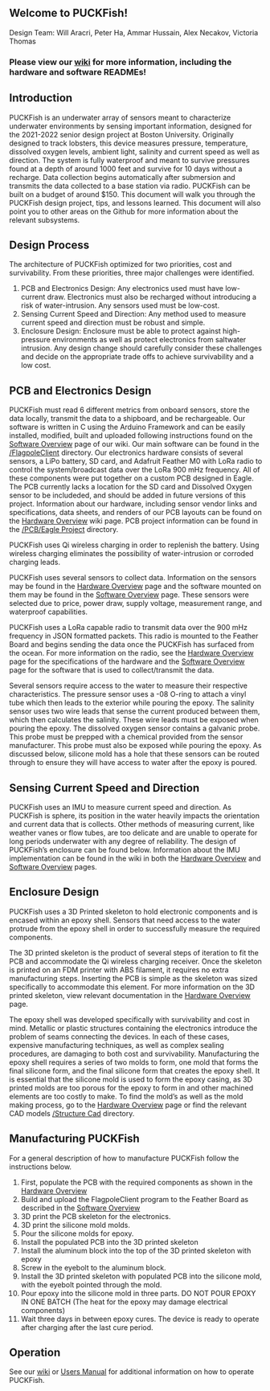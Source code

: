 ## Welcome to PUCKFish!
Design Team: Will Aracri, Peter Ha, Ammar Hussain, Alex Necakov, Victoria Thomas
### Please view our [wiki](https://github.com/AlexNecakov/PUCKFish/wiki) for more information, including the hardware and software READMEs!

## Introduction
PUCKFish is an underwater array of sensors meant to characterize underwater environments by sensing important information, designed for the 2021-2022 senior design project at Boston University. Originally designed to track lobsters, this device measures pressure, temperature, dissolved oxygen levels, ambient light, salinity and current speed as well as direction. The system is fully waterproof and meant to survive pressures found at a depth of around 1000 feet and survive for 10 days without a recharge. Data collection begins automatically after submersion and transmits the data collected to a base station via radio. PUCKFish can be built on a budget of around $150. This document will walk you through the PUCKFish design project, tips, and lessons learned. This document will also point you to other areas on the Github for more information about the relevant subsystems.

## Design Process
The architecture of PUCKFish optimized for two priorities, cost and survivability. From these priorities, three major challenges were identified.

1. PCB and Electronics Design: Any electronics used must have low-current draw. Electronics must also be recharged without introducing a risk of water-intrusion. Any sensors used must be low-cost.
2. Sensing Current Speed and Direction: Any method used to measure current speed and direction must be robust and simple.
3. Enclosure Design: Enclosure must be able to protect against high-pressure environments as well as protect electronics from saltwater intrusion.
Any design change should carefully consider these challenges and decide on the appropriate trade offs to achieve survivability and a low cost.

## PCB and Electronics Design
PUCKFish must read 6 different metrics from onboard sensors, store the data locally, transmit the data to a shipboard, and be rechargeable. Our software is written in C using the Arduino Framework and can be easily installed, modified, built and uploaded following instructions found on the [Software Overview](https://github.com/AlexNecakov/PUCKFish/wiki/Software-Overview) page of our wiki. Our main software can be found in the [/FlagpoleClient](https://github.com/AlexNecakov/PUCKFish/tree/master/FlagpoleClient) directory. Our electronics hardware consists of several sensors, a LiPo battery, SD card, and Adafruit Feather M0 with LoRa radio to control the system/broadcast data over the LoRa 900 mHz frequency. All of these components were put together on a custom PCB designed in Eagle. The PCB currently lacks a location for the SD card and Dissolved Oxygen sensor to be includeded, and should be added in future versions of this project. Information about our hardware, including sensor vendor links and specifications, data sheets, and renders of our PCB layouts can be found on the [Hardware Overview](https://github.com/AlexNecakov/PUCKFish/wiki/Hardware-Overview) wiki page. PCB project information can be found in the [/PCB/Eagle Project](https://github.com/AlexNecakov/PUCKFish/tree/master/PCB/Eagle%20Project) directory.

PUCKFish uses Qi wireless charging in order to replenish the battery. Using wireless charging eliminates the possibility of water-intrusion or corroded charging leads. 

PUCKFish uses several sensors to collect data. Information on the sensors may be found in the [Hardware Overview](https://github.com/AlexNecakov/PUCKFish/wiki/Hardware-Overview) page and the software mounted on them may be found in the [Software Overview](https://github.com/AlexNecakov/PUCKFish/wiki/Software-Overview) page. These sensors were selected due to price, power draw, supply voltage, measurement range, and waterproof capabilities.

PUCKFish uses a LoRa capable radio to transmit data over the 900 mHz frequency in JSON formatted packets. This radio is mounted to the Feather Board and begins sending the data once the PUCKFish has surfaced from the ocean. For more information on the radio, see the [Hardware Overview](https://github.com/AlexNecakov/PUCKFish/wiki/Hardware-Overview) page for the specifications of the hardware and the [Software Overview](https://github.com/AlexNecakov/PUCKFish/wiki/Software-Overview) page for the software that is used to collect/transmit the data.

Several sensors require access to the water to measure their respective characteristics. The pressure sensor uses a -08 O-ring to attach a vinyl tube which then leads to the exterior while pouring the epoxy. The salinity sensor uses two wire leads that sense the current produced between them, which then calculates the salinity. These wire leads must be exposed when pouring the epoxy. The dissolved oxygen sensor contains a galvanic probe. This probe must be prepped with a chemical provided from the sensor manufacturer. This probe must also be exposed while pouring the epoxy. As discussed below, silicone mold has a hole that these sensors can be routed through to ensure they will have access to water after the epoxy is poured.

## Sensing Current Speed and Direction
PUCKFish uses an IMU to measure current speed and direction. As PUCKFish is sphere, its position in the water heavily impacts the orientation and current data that is collects. Other methods of measuring current, like weather vanes or flow tubes, are too delicate and are unable to operate for long periods underwater with any degree of reliability. The design of PUCKFish’s enclosure can be found below. Information about the IMU implementation can be found in the wiki in both the [Hardware Overview](https://github.com/AlexNecakov/PUCKFish/wiki/Hardware-Overview) and [Software Overview](https://github.com/AlexNecakov/PUCKFish/wiki/Software-Overview) pages.

## Enclosure Design
PUCKFish uses a 3D Printed skeleton to hold electronic components and is encased within an epoxy shell. Sensors that need access to the water protrude from the epoxy shell in order to successfully measure the required components.

The 3D printed skeleton is the product of several steps of iteration to fit the PCB and accommodate the Qi wireless charging receiver. Once the skeleton is printed on an FDM printer with ABS filament, it requires no extra manufacturing steps. Inserting the PCB is simple as the skeleton was sized specifically to accommodate this element. For more information on the 3D printed skeleton, view relevant documentation in the [Hardware Overview](https://github.com/AlexNecakov/PUCKFish/wiki/Hardware-Overview) page.

The epoxy shell was developed specifically with survivability and cost in mind. Metallic or plastic structures containing the electronics introduce the problem of seams connecting the devices. In each of these cases, expensive manufacturing techniques, as well as complex sealing procedures, are damaging to both cost and survivability. Manufacturing the epoxy shell requires a series of two molds to form, one mold that forms the final silicone form, and the final silicone form that creates the epoxy shell. It is essential that the silicone mold is used to form the epoxy casing, as 3D printed molds are too porous for the epoxy to form in and other machined elements are too costly to make. To find the mold’s as well as the mold making process, go to the [Hardware Overview](https://github.com/AlexNecakov/PUCKFish/wiki/Hardware-Overview) page or find the relevant CAD models [/Structure Cad](https://github.com/AlexNecakov/PUCKFish/tree/master/Structure%20CAD) directory.

## Manufacturing PUCKFish
For a general description of how to manufacture PUCKFish follow the instructions below.
1. First, populate the PCB with the required components as shown in the [Hardware Overview](https://github.com/AlexNecakov/PUCKFish/wiki/Hardware-Overview)
2. Build and upload the FlagpoleClient program to the Feather Board as described in the [Software Overview](https://github.com/AlexNecakov/PUCKFish/wiki/Software-Overview)
3. 3D print the PCB skeleton for the electronics.
4. 3D print the silicone mold molds.
5. Pour the silicone molds for epoxy. 
6. Install the populated PCB into the 3D printed skeleton
7. Install the aluminum block into the top of the 3D printed skeleton with epoxy
8. Screw in the eyebolt to the aluminum block.
9. Install the 3D printed skeleton with populated PCB into the silicone mold, with the eyebolt pointed through the mold.
10. Pour epoxy into the silicone mold in three parts. DO NOT POUR EPOXY IN ONE BATCH (The heat for the epoxy may damage electrical components)
11. Wait three days in between epoxy cures. The device is ready to operate after charging after the last cure period.

## Operation
See our [wiki](https://github.com/AlexNecakov/PUCKFish/wiki) or [Users Manual](https://github.com/AlexNecakov/PUCKFish/blob/master/Reports/Users%20Manual.docx) for additional information on how to operate PUCKFish.
